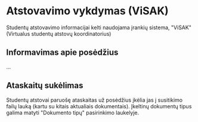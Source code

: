 # Atstovavimo vykdymas (ViSAK)

Studentų atstovavimo informacijai kelti naudojama įrankių sistema, "ViSAK" (Virtualus studentų atstovų koordinatorius)

## Informavimas apie posėdžius

...

## Ataskaitų sukėlimas

Studentų atstovai paruošę ataskaitas už posėdžius įkėlia jas į susitikimo failų lauką (kartu su kitais aktualiais dokumentais). Įkeltinų dokumentų tipus galima matyti "Dokumento tipų" pasirinkimo laukelyje.
